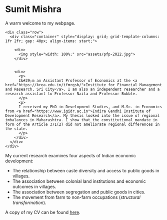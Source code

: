 # Sumit Mishra


A warm welcome to my webpage.

~~~
<div class="row">
  <div class="container" style="display: grid; grid-template-columns: 1fr 2fr; gap: 40px; align-items: start;">

    <div>
      <img style="width: 100%;" src="assets/pfp-2022.jpg">
    </div>
    

    <div>
      <p>
      I&#39;m an Assistant Professor of Economics at the <a href="https://krea.edu.in/ifmrgsb/">Institute for Financial Management and Research, Sri City</a>. I am also an independent researcher and a research assistant to Professor Naila and Professor Bubble.
      </p>
      <p>
      I received my PhD in Development Studies, and M.Sc. in Economics from <a href="https://www.igidr.ac.in">Indira Gandhi Institute of Development Research</a>. My thesis looked into the issue of regional imbalances in Maharashtra. I show that the constitutional mandate in form of the Article 371(2) did not ameliorate regional differences in the state.
      </p>
    </div>
  </div>
</div>
~~~


My current research examines four aspects of Indian economic development:

-  The relationship between caste diversity and access to public goods in villages.
- The association between colonial land institutions and economic outcomes in villages. 
-  The association between segregation and public goods in cities.
- The movement from farm to non-farm occupations (_structural transformation_).

A copy of my CV can be found [here](https://www.dropbox.com/scl/fi/pfjv48j9b948oowb77823/CV_SM.pdf?rlkey=13ca6pok98wevzch0xuzpjqio&st=xayhiji5&dl=0).

